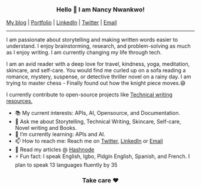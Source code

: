  <h3 align="center"> Hello 👋 I am Nancy Nwankwo! </h3>
 
<p align="center"> 
 
 [My blog](https://nancywrites.hashnode.dev) |
[Portfolio](https://nancynwankwo.journoportfolio.com/) |
[LinkedIn](www.linkedin.com/in/nancy-nwankwo) |
[Twitter](https://twitter.com/iwriteng) |
[Email](mailto:nancydesire5@gmail.com) </p>

***

I am passionate about storytelling and making written words easier to understand. 
I enjoy brainstorming, research, and problem-solving as much as I enjoy writing. I am currently changing my life through tech.

I am an avid reader with a deep love for travel, kindness, yoga, meditation, skincare, and self-care. You would find me curled up on a sofa reading a romance, mystery, suspense, or detective thriller novel on a rainy day. I am trying to master chess - Finally found out how the knight piece moves.😄

I currently contribute to open-source projects like [Technical writing resources.](https://github.com/CynthiaPeter/Technical-Writing-Resources)

 - 📚 My current interests: APIs, AI, Opensource, and Documentation.
 - 💬 Ask me about Storytelling, Technical Writing, Skincare, Self-care, Novel writing and Books.
 - 🌱 I’m currently learning: APIs and AI.
 - 📫 How to reach me: Reach me on [Twitter](https://twitter.com/iwriteng),   [LinkedIn](www.linkedin.com/in/nancy-nwankwo)       or  [Email](mailto:nancydesire5@gmail.com)
 - 📑 Read my articles @ [Hashnode](https://nancywrites.hashnode.dev/)
 - ⚡ Fun fact: I speak English, Igbo, Pidgin English, Spanish, and French. I plan to speak 13 languages fluently by 35

<h3 align="center"> Take care ❤️ </h3>
   

<!--
**warriorbadass/warriorbadass** is a ✨ _special_ ✨ repository because its `README.md` (this file) appears on your GitHub profile.

Here are some ideas to get you started:

- 🔭 I’m currently working on ...
- 🌱 I’m currently learning ...
- 👯 I’m looking to collaborate on ...
- 🤔 I’m looking for help with ...
- 💬 Ask me about ...Storytelling, Technical Writing, Skincare, Self-care, Novel writing and Books 
- 📫 How to reach me: ... Reach me on Twitter or Email
- 😄 Pronouns: ... She/her
- ⚡ Fun fact: ... I speak English, Igbo, Spanish, and French. I plan to speak 13 languages fluently by 35
-->

